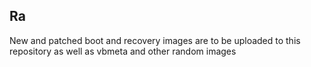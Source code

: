 ## Ra
New and patched boot and recovery images are to be uploaded to this repository as well as vbmeta and other random images
